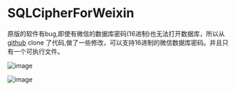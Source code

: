 # SQLCipherForWeixin
原版的软件有bug,即使有微信的数据库密码(16进制)也无法打开数据库，所以从[github](https://github.com/sqlitebrowser/sqlitebrowser.git) clone 了代码,做了一些修改，可以支持16进制的微信数据库密码。并且只有一个可执行文件。


![image](https://github.com/user-attachments/assets/f3a1e8bb-2f9d-443d-a875-ecc7faf6f043)

![image](https://github.com/user-attachments/assets/bca8d363-c765-4acb-8aa6-48a089b12a0c)

